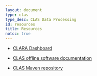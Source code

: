 ```yaml
---
layout: document
type: clas
type_desc: CLAS Data Processing
id: resources
title: Resources
notoc: true
---
```


* [CLARA Dashboard](http://claraweb.jlab.org:3000/dashboard/db/pdp-b)

* [CLAS offline software documentation](http://clasweb.jlab.org/clas12offline/docs/software/html/)

* [CLAS Maven repository](http://clasweb.jlab.org/clas12maven/)
